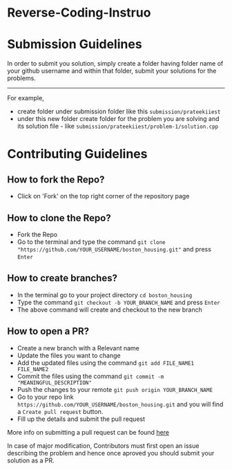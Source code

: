 # Reverse-Coding-Instruo

# Submission Guidelines

In order to submit you solution, simply create a folder having folder name of your github username and within that folder, submit your solutions 
for the problems.

-----------------------------------------------

For example,

* create folder under submission folder like this `submission/prateekiiest`
* under this new folder create  folder for the problem you are solving and its solution file - like `submission/prateekiiest/problem-1/solution.cpp`
  
# Contributing Guidelines

## How to fork the Repo?
* Click on 'Fork' on the top right corner of the repository page

## How to clone the Repo?
* Fork the Repo
* Go to the terminal and type the command `git clone "https://github.com/YOUR_USERNAME/boston_housing.git"` and press `Enter`

## How to create branches?
* In the terminal go to your project directory `cd boston_housing`
* Type the command `git checkout -b YOUR_BRANCH_NAME` and press `Enter`
* The above command will create and checkout to the new branch

## How to open a PR?
* Create a new branch with a Relevant name
* Update the files you want to change
* Add the updated files using the command `git add FILE_NAME1 FILE_NAME2`
* Commit the files using the command `git commit -m "MEANINGFUL_DESCRIPTION"`
* Push the changes to your remote `git push origin YOUR_BRANCH_NAME`
* Go to your repo link `https://github.com/YOUR_USERNAME/boston_housing.git` and you will find a `Create pull request` button.
* Fill up the details and submit the pull request

More info on submitting a pull request can be found [here](https://help.github.com/articles/creating-a-pull-request/)

In case of major modification, Contributors must first open an issue describing the problem and hence once aproved you should submit your solution as a PR.

  
  

